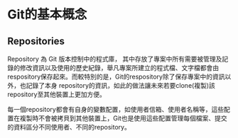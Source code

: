 # Git的基本概念

## Repositories

Repository 為 Git 版本控制中的程式庫， 其中存放了專案中所有需要被管理及記錄的修改資訊以及使用的歷史紀錄，舉凡專案所建立的程式檔、文字檔都會由respository保存起來。而較特別的是，Git的respository除了保存專案中的資訊以外，也記錄了本身 repository的資訊，如此的做法讓未來若要clone\(複製\)該repository至其他裝置上更加方便。

每一個repository都會有自身的變數配置，如使用者信箱、使用者名稱等，這些配置在複製時不會被拷貝到其他裝置上，Git也是使用這些配置管理每個檔案、提交的資料區分不同使用者、不同的repository。

